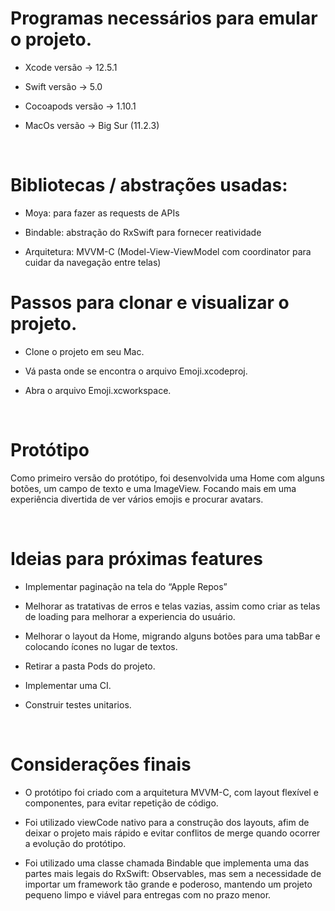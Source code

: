 
# Programas necessários para emular o projeto.


- Xcode versão -> 12.5.1

- Swift versão -> 5.0

- Cocoapods versão -> 1.10.1

- MacOs versão -> Big Sur (11.2.3)

​
# Bibliotecas / abstrações usadas:


- Moya: para fazer as requests de APIs

- Bindable: abstração do RxSwift para fornecer reatividade

- Arquitetura: MVVM-C (Model-View-ViewModel com coordinator para cuidar da navegação entre telas)



# Passos para clonar e visualizar o projeto.

 - Clone o projeto em seu Mac.

 - Vá pasta onde se encontra o arquivo Emoji.xcodeproj.

 - Abra o arquivo Emoji.xcworkspace.

​

 # Protótipo

 Como primeiro versão do protótipo, foi desenvolvida uma Home com alguns botões, um campo de texto e uma ImageView. Focando mais em uma experiência divertida de ver vários emojis e procurar avatars.


  

# Ideias para próximas features

- ​Implementar paginação na tela do “Apple Repos”

- Melhorar as tratativas de erros e telas vazias, assim como criar as telas de loading para melhorar a experiencia do usuário.

- Melhorar o layout da Home, migrando alguns botões para uma tabBar e colocando ícones no lugar de textos.

- Retirar a pasta Pods do projeto.

- Implementar uma CI.

- Construir testes unitarios.

​

# Considerações finais


- O protótipo foi criado com a arquitetura MVVM-C, com layout flexível e componentes, para evitar repetição de código.

- Foi utilizado viewCode nativo para a construção dos layouts, afim de deixar o projeto mais rápido e evitar conflitos de merge quando ocorrer a evolução do protótipo.

- Foi utilizado uma classe chamada Bindable que implementa uma das partes mais legais do RxSwift: Observables, mas sem a necessidade de importar um framework tão grande e poderoso, mantendo um projeto pequeno limpo e viável para entregas com no prazo menor.


